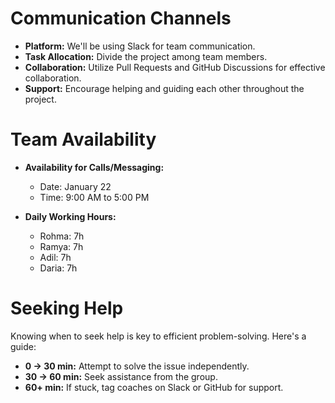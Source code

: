 # Communication Channels

- **Platform:** We'll be using Slack for team communication.
- **Task Allocation:** Divide the project among team members.
- **Collaboration:** Utilize Pull Requests and GitHub Discussions for effective
  collaboration.
- **Support:** Encourage helping and guiding each other throughout the project.

# Team Availability

- **Availability for Calls/Messaging:**

  - Date: January 22
  - Time: 9:00 AM to 5:00 PM

- **Daily Working Hours:**
  - Rohma: 7h
  - Ramya: 7h
  - Adil: 7h
  - Daria: 7h

# Seeking Help

Knowing when to seek help is key to efficient problem-solving. Here's a guide:

- **0 -> 30 min:** Attempt to solve the issue independently.
- **30 -> 60 min:** Seek assistance from the group.
- **60+ min:** If stuck, tag coaches on Slack or GitHub for support.
